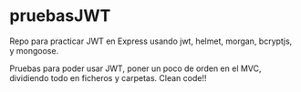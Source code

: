 # pruebasJWT
Repo para practicar JWT en Express usando jwt, helmet, morgan, bcryptjs, y mongoose.


Pruebas para poder usar JWT, poner un poco de orden en el MVC, dividiendo todo en ficheros y carpetas. Clean code!!
